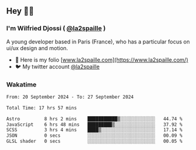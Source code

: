 ## Hey 👋🏾
### I'm Wilfried Djossi ( <a href="https://twitter.com/la2spaille/" target="_blank">@la2spaille</a> )
A young developer based in Paris (France), who has a particular focus on ui/ux design and motion.

- 🎨 Here is my folio [www.la2spaille.com](https://www.la2spaille.com/)
- 🐦 My twitter account [@la2spaille](https://twitter.com/la2spaille/)

### Wakatime
<!--START_SECTION:waka-->

```txt
From: 20 September 2024 - To: 27 September 2024

Total Time: 17 hrs 57 mins

Astro         8 hrs 2 mins    ███████████▒░░░░░░░░░░░░░   44.74 %
JavaScript    6 hrs 48 mins   █████████▒░░░░░░░░░░░░░░░   37.92 %
SCSS          3 hrs 4 mins    ████▒░░░░░░░░░░░░░░░░░░░░   17.14 %
JSON          0 secs          ░░░░░░░░░░░░░░░░░░░░░░░░░   00.09 %
GLSL shader   0 secs          ░░░░░░░░░░░░░░░░░░░░░░░░░   00.05 %
```

<!--END_SECTION:waka-->
<!--
**la2spaille/la2spaille** is a ✨ _special_ ✨ repository because its `README.md` (this file) appears on your GitHub profile.

Here are some ideas to get you started:

- 🔭 I’m currently working on ...
- 🌱 I’m currently learning ...
- 👯 I’m looking to collaborate on ...
- 🤔 I’m looking for help with ...
- 💬 Ask me about ...
- 📫 How to reach me: ...
- 😄 Pronouns: ...
- ⚡ Fun fact: ...
-->
